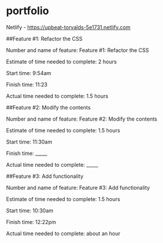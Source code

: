 # portfolio

Netlify - https://upbeat-torvalds-5e1731.netlify.com

##Feature #1: Refactor the CSS

Number and name of feature: Feature #1: Refactor the CSS

Estimate of time needed to complete: 2 hours

Start time: 9:54am

Finish time: 11:23

Actual time needed to complete: 1.5 hours


##Feature #2: Modify the contents

Number and name of feature: Feature #2: Modify the contents

Estimate of time needed to complete: 1.5 hours

Start time: 11:30am

Finish time: _____

Actual time needed to complete: _____

##Feature #3: Add functionality

Number and name of feature: Feature #3: Add functionality

Estimate of time needed to complete: 1.5 hours

Start time: 10:30am

Finish time: 12:22pm

Actual time needed to complete: about an hour

